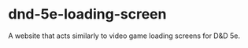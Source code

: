 # dnd-5e-loading-screen
A website that acts similarly to video game loading screens for D&amp;D 5e.
